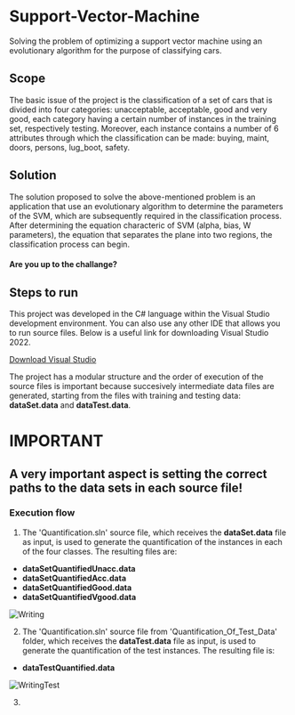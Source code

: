 # Support-Vector-Machine
Solving the problem of optimizing a support vector machine using an evolutionary algorithm for the purpose of classifying cars.

## Scope
The basic issue of the project is the classification of a set of cars that is divided into four categories: unacceptable, acceptable, good and very good, each category having a certain number of instances in the training set, respectively testing. Moreover, each instance contains a number of 6 attributes through which the classification can be made: buying, maint, doors, persons, lug_boot, safety.

## Solution
The solution proposed to solve the above-mentioned problem is an application that use an evolutionary algorithm to determine the parameters of the SVM, which are subsequently required in the classification process. After determining the equation characteric of SVM (alpha, bias, W parameters), the equation that separates the plane into two regions, the classification process can begin.

#### Are you up to the challange?

## Steps to run
This project was developed in the C# language within the Visual Studio development environment. You can also use any other IDE that allows you to run source files.
Below is a useful link for downloading Visual Studio 2022.

[Download Visual Studio](https://visualstudio.microsoft.com/downloads/)

The project has a modular structure and the order of execution of the source files is important because succesively intermediate data files are generated, starting from the files with training and testing data: **dataSet.data** and **dataTest.data**.

# IMPORTANT 
## A very important aspect is setting the correct paths to the data sets in each source file!

### Execution flow

1. The 'Quantification.sln' source file, which receives the **dataSet.data** file as input, is used to generate the quantification of the instances in each of the four classes. The resulting files are:
- **dataSetQuantifiedUnacc.data**
- **dataSetQuantifiedAcc.data**
- **dataSetQuantifiedGood.data**
- **dataSetQuantifiedVgood.data**

![Writing](https://user-images.githubusercontent.com/67193200/170867923-6d3afb39-0e29-4b88-8dba-af5e222385fe.JPG)


2. The 'Quantification.sln' source file from 'Quantification_Of_Test_Data' folder, which receives the **dataTest.data** file as input, is used to generate the quantification of the test instances. The resulting file is:
- **dataTestQuantified.data**

![WritingTest](https://user-images.githubusercontent.com/67193200/170869795-475dd823-9b80-4926-ac55-c3338b6fba47.JPG)


3.
